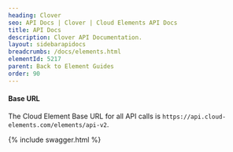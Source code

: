 ```yaml
---
heading: Clover
seo: API Docs | Clover | Cloud Elements API Docs
title: API Docs
description: Clover API Documentation.
layout: sidebarapidocs
breadcrumbs: /docs/elements.html
elementId: 5217
parent: Back to Element Guides
order: 90
---
```


#### Base URL

The Cloud Element Base URL for all API calls is `https://api.cloud-elements.com/elements/api-v2`.

{% include swagger.html %}
